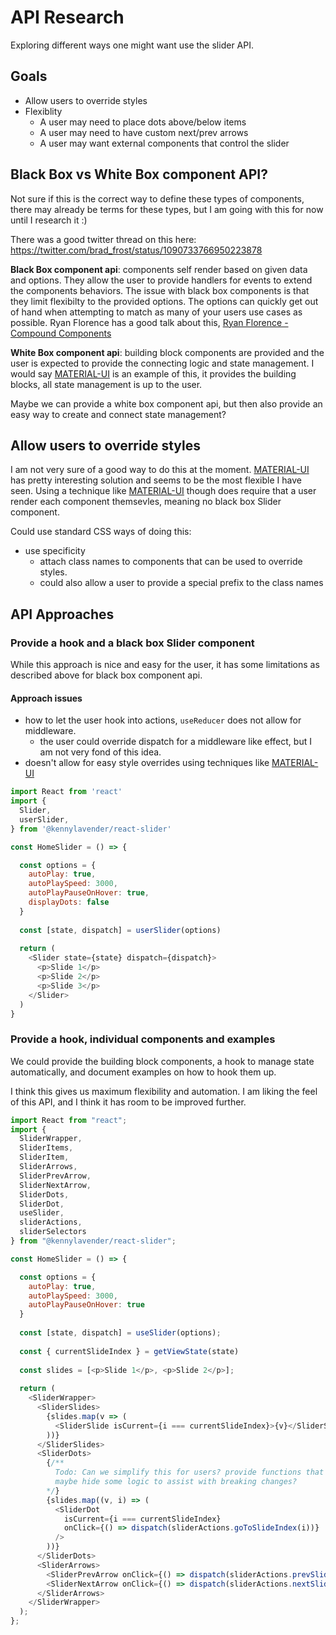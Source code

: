 # API Research

Exploring different ways one might want use the slider API.

## Goals

- Allow users to override styles
- Flexiblity
  - A user may need to place dots above/below items
  - A user may need to have custom next/prev arrows
  - A user may want external components that control the slider
  
## Black Box vs White Box component API?

Not sure if this is the correct way to define these types of components, there may already be terms for these types, but I am going with this for now until I research it :)

There was a good twitter thread on this here: https://twitter.com/brad_frost/status/1090733766950223878

__Black Box component api__: components self render based on given data and options. They allow the user to provide handlers for events to extend the components behaviors. The issue with black box components is that they limit flexibilty to the provided options. The options can quickly get out of hand when attempting to match as many of your users use cases as possible. Ryan Florence has a good talk about this, [Ryan Florence - Compound Components](https://youtu.be/hEGg-3pIHlE)

__White Box component api__: building block components are provided and the user is expected to provide the connecting logic and state management. I would say [MATERIAL-UI] is an example of this, it provides the building blocks, all state management is up to the user.

Maybe we can provide a white box component api, but then also provide an easy way to create and connect state management?

## Allow users to override styles

I am not very sure of a good way to do this at the moment. [MATERIAL-UI] has pretty interesting solution and seems to be the most flexible I have seen. Using a technique like [MATERIAL-UI] though does require that a user render each component themsevles, meaning no black box Slider component.

Could use standard CSS ways of doing this:

- use specificity
  - attach class names to components that can be used to override styles.
  - could also allow a user to provide a special prefix to the class names

## API Approaches

### Provide a hook and a black box Slider component

While this approach is nice and easy for the user, it has some limitations as described above for black box component api.

#### Approach issues

- how to let the user hook into actions, `useReducer` does not allow for middleware.
  - the user could override dispatch for a middleware like effect, but I am not very fond of this idea.
- doesn't allow for easy style overrides using techniques like [MATERIAL-UI]

```js
import React from 'react'
import {
  Slider,
  userSlider,
} from '@kennylavender/react-slider'

const HomeSlider = () => {

  const options = {
    autoPlay: true,
    autoPlaySpeed: 3000,
    autoPlayPauseOnHover: true,
    displayDots: false
  }
  
  const [state, dispatch] = userSlider(options)
  
  return (
    <Slider state={state} dispatch={dispatch}>
      <p>Slide 1</p>
      <p>Slide 2</p>
      <p>Slide 3</p>
    </Slider>
  )
}
```

### Provide a hook, individual components and examples

We could provide the building block components, a hook to manage state automatically, and document examples on how to hook them up.

I think this gives us maximum flexibility and automation. I am liking the feel of this API, and I think it has room to be improved further.

```js
import React from "react";
import {
  SliderWrapper,
  SliderItems,
  SliderItem,
  SliderArrows,
  SliderPrevArrow,
  SliderNextArrow,
  SliderDots,
  SliderDot,
  useSlider,
  sliderActions,
  sliderSelectors
} from "@kennylavender/react-slider";

const HomeSlider = () => {

  const options = {
    autoPlay: true,
    autoPlaySpeed: 3000,
    autoPlayPauseOnHover: true
  }
  
  const [state, dispatch] = useSlider(options);
  
  const { currentSlideIndex } = getViewState(state)
  
  const slides = [<p>Slide 1</p>, <p>Slide 2</p>];
  
  return (
    <SliderWrapper>
      <SliderSlides>
        {slides.map(v => (
          <SliderSlide isCurrent={i === currentSlideIndex}>{v}</SliderSlide>
        ))}
      </SliderSlides>
      <SliderDots>
        {/**
          Todo: Can we simplify this for users? provide functions that help with this mapping?
          maybe hide some logic to assist with breaking changes?
        */}
        {slides.map((v, i) => (
          <SliderDot
            isCurrent={i === currentSlideIndex}
            onClick={() => dispatch(sliderActions.goToSlideIndex(i))}
          />
        ))}
      </SliderDots>
      <SliderArrows>
        <SliderPrevArrow onClick={() => dispatch(sliderActions.prevSlide())} />
        <SliderNextArrow onClick={() => dispatch(sliderActions.nextSlide())} />
      </SliderArrows>
    </SliderWrapper>
  );
};

```

[MATERIAL-UI]: https://material-ui.com/
